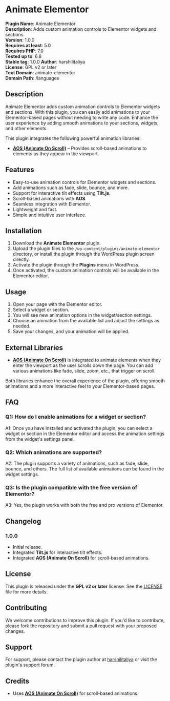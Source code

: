 # Animate Elementor

**Plugin Name**: Animate Elementor  
**Description**: Adds custom animation controls to Elementor widgets and sections.  
**Version**: 1.0.0  
**Requires at least**: 5.0  
**Requires PHP**: 7.0  
**Tested up to**: 6.8  
**Stable tag**: 1.0.0
**Author**: harshilitaliya  
**License**: GPL v2 or later  
**Text Domain**: animate-elementor  
**Domain Path**: /languages  

## Description

Animate Elementor adds custom animation controls to Elementor widgets and sections. With this plugin, you can easily add animations to your Elementor-based pages without needing to write any code. Enhance the user experience by adding smooth animations to your sections, widgets, and other elements.

This plugin integrates the following powerful animation libraries:
- **[AOS (Animate On Scroll)](https://michalsnik.github.io/aos/)**  – Provides scroll-based animations to elements as they appear in the viewport.

## Features

- Easy-to-use animation controls for Elementor widgets and sections.
- Add animations such as fade, slide, bounce, and more.
- Support for interactive tilt effects using **Tilt.js**.
- Scroll-based animations with **AOS**.
- Seamless integration with Elementor.
- Lightweight and fast.
- Simple and intuitive user interface.

## Installation

1. Download the **Animate Elementor** plugin.
2. Upload the plugin files to the `/wp-content/plugins/animate-elementor` directory, or install the plugin through the WordPress plugin screen directly.
3. Activate the plugin through the **Plugins** menu in WordPress.
4. Once activated, the custom animation controls will be available in the Elementor editor.

## Usage

1. Open your page with the Elementor editor.
2. Select a widget or section.
3. You will see new animation options in the widget/section settings.
4. Choose an animation from the available list and adjust the settings as needed.
5. Save your changes, and your animation will be applied.

## External Libraries
- **[AOS (Animate On Scroll)](https://michalsnik.github.io/aos/)** is integrated to animate elements when they enter the viewport as the user scrolls down the page. You can add various animations like fade, slide, zoom, etc., that trigger on scroll.

Both libraries enhance the overall experience of the plugin, offering smooth animations and a more interactive feel to your Elementor-based pages.

## FAQ

### Q1: How do I enable animations for a widget or section?
A1: Once you have installed and activated the plugin, you can select a widget or section in the Elementor editor and access the animation settings from the widget's settings panel.

### Q2: Which animations are supported?
A2: The plugin supports a variety of animations, such as fade, slide, bounce, and others. The full list of available animations can be found in the widget settings.

### Q3: Is the plugin compatible with the free version of Elementor?
A3: Yes, the plugin works with both the free and pro versions of Elementor.

## Changelog

### 1.0.0
- Initial release.
- Integrated **Tilt.js** for interactive tilt effects.
- Integrated **AOS (Animate On Scroll)** for scroll-based animations.

## License

This plugin is released under the **GPL v2 or later** license. See the [LICENSE](https://www.gnu.org/licenses/gpl-2.0.html) file for more details.

## Contributing

We welcome contributions to improve this plugin. If you'd like to contribute, please fork the repository and submit a pull request with your proposed changes.

## Support

For support, please contact the plugin author at [harshilitaliya](mailto:i.harshil8493@gmail.com) or visit the plugin's support forum.

## Credits
- Uses **[AOS (Animate On Scroll)](https://michalsnik.github.io/aos/)** for scroll-based animations.